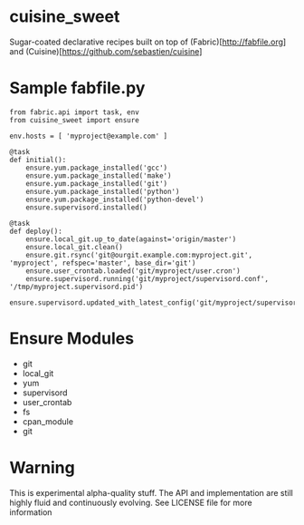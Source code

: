 # cuisine\_sweet

Sugar-coated declarative recipes built on top of (Fabric)[http://fabfile.org] and (Cuisine)[https://github.com/sebastien/cuisine]

# Sample fabfile.py

    from fabric.api import task, env
    from cuisine_sweet import ensure
    
    env.hosts = [ 'myproject@example.com' ]

    @task
    def initial():
        ensure.yum.package_installed('gcc')
        ensure.yum.package_installed('make')
        ensure.yum.package_installed('git')
        ensure.yum.package_installed('python')
        ensure.yum.package_installed('python-devel')
        ensure.supervisord.installed()

    @task
    def deploy():
        ensure.local_git.up_to_date(against='origin/master')
        ensure.local_git.clean()
        ensure.git.rsync('git@ourgit.example.com:myproject.git', 'myproject', refspec='master', base_dir='git')
        ensure.user_crontab.loaded('git/myproject/user.cron')
        ensure.supervisord.running('git/myproject/supervisord.conf', '/tmp/myproject.supervisord.pid')
        ensure.supervisord.updated_with_latest_config('git/myproject/supervisord.conf')


# Ensure Modules

* git
* local\_git
* yum
* supervisord
* user\_crontab
* fs
* cpan\_module
* git


# Warning

This is experimental alpha-quality stuff. The API and implementation are still highly fluid and continuously evolving.
See LICENSE file for more information
